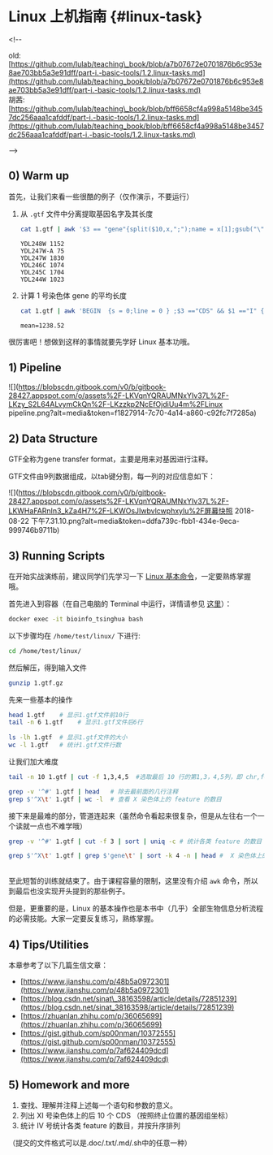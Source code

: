 # Linux 上机指南 {#linux-task}

&lt;!--

old: [https://github.com/lulab/teaching\_book/blob/a7b07672e0701876b6c953e8ae703bb5a3e91dff/part-i.-basic-tools/1.2.linux-tasks.md](https://github.com/lulab/teaching_book/blob/a7b07672e0701876b6c953e8ae703bb5a3e91dff/part-i.-basic-tools/1.2.linux-tasks.md)  
胡茜: [https://github.com/lulab/teaching\_book/blob/bff6658cf4a998a5148be3457dc256aaa1cafddf/part-i.-basic-tools/1.2.linux-tasks.md](https://github.com/lulab/teaching_book/blob/bff6658cf4a998a5148be3457dc256aaa1cafddf/part-i.-basic-tools/1.2.linux-tasks.md)

--&gt;

## 0\) Warm up

首先，让我们来看一些很酷的例子（仅作演示，不要运行）

1. 从 `.gtf` 文件中分离提取基因名字及其长度

   ```bash
   cat 1.gtf | awk '$3 == "gene"{split($10,x,";");name = x[1];gsub("\"", "", name);print name,$5-$4+1}' | head -n 6
   ```

   ```
   YDL248W 1152 
   YDL247W-A 75 
   YDL247W 1830
   YDL246C 1074
   YDL245C 1704
   YDL244W 1023
   ```

2. 计算 1 号染色体 gene 的平均长度

   ```bash
   cat 1.gtf | awk 'BEGIN  {s = 0;line = 0 } ;$3 =="CDS" && $1 =="I" { s += ($5 - $4);line += 1}; END {print "mean=" s/line}'
   ```

   ```
   mean=1238.52
   ```

很厉害吧！想做到这样的事情就要先学好 Linux 基本功哦。

## 1\) Pipeline

![](https://blobscdn.gitbook.com/v0/b/gitbook-28427.appspot.com/o/assets%2F-LKVqnYQRAUMNxYIv37L%2F-LKzy_S2L64ALvymCkQn%2F-LKzzkp2NcEfOjdiUu4m%2FLinux pipeline.png?alt=media&token=f1827914-7c70-4a14-a860-c92fc7f7285a)

## 2\) Data Structure

GTF全称为gene transfer format，主要是用来对基因进行注释。

GTF文件由9列数据组成，以tab键分割，每一列的对应信息如下：

![](https://blobscdn.gitbook.com/v0/b/gitbook-28427.appspot.com/o/assets%2F-LKVqnYQRAUMNxYIv37L%2F-LKWHaFARnIn3_kZa4H7%2F-LKWOsJIwbvlcwphxylu%2F屏幕快照 2018-08-22 下午7.31.10.png?alt=media&token=ddfa739c-fbb1-434e-9eca-999746b9711b)

## 3\) Running Scripts

在开始实战演练前，建议同学们先学习一下 [Linux 基本命令](1.linux-command.md)，一定要熟练掌握哦。

首先进入到容器（在自己电脑的 Terminal 中运行，详情请参见 [这里](https://lulab.gitbooks.io/teaching/getting-started.html#use-container)）：

```bash
docker exec -it bioinfo_tsinghua bash
```

以下步骤均在 `/home/test/linux/` 下进行:

```bash
cd /home/test/linux/
```

然后解压，得到输入文件

```bash
gunzip 1.gtf.gz
```

先来一些基本的操作

```bash
head 1.gtf    # 显示1.gtf文件前10行
tail -n 6 1.gtf    # 显示1.gtf文件后6行
​
ls -lh 1.gtf  # 显示1.gtf文件的大小
wc -l 1.gtf   # 统计1.gtf文件行数
```

让我们加大难度

```bash
tail -n 10 1.gtf | cut -f 1,3,4,5  #选取最后 10 行的第1,3，4,5列，即 chr,feature,start,end。

grep -v '^#' 1.gtf | head   # 除去最前面的几行注释
grep $'^X\t' 1.gtf | wc -l  # 查看 X 染色体上的 feature 的数目
```

接下来是最难的部分，管道连起来（虽然命令看起来很复杂，但是从左往右一个一个读就一点也不难学哦）

```bash
grep -v '^#' 1.gtf | cut -f 3 | sort | uniq -c # 统计各类 feature 的数目

grep $'^X\t' 1.gtf | grep $'gene\t' | sort -k 4 -n | head #  X 染色体上的前 10 个基因（按照起始位置的基因组坐标）
```

​  
至此短暂的训练就结束了。由于课程容量的限制，这里没有介绍 `awk` 命令，所以到最后也没实现开头提到的那些例子。

但是，​更重要的是，Linux 的基本操作也是本书中（几乎）全部生物信息分析流程的必需技能。大家一定要反复练习，熟练掌握。

## 4\) Tips/Utilities

本章参考了以下几篇生信文章：

* [https://www.jianshu.com/p/48b5a0972301](https://www.jianshu.com/p/48b5a0972301)
* [https://blog.csdn.net/sinat\_38163598/article/details/72851239](https://blog.csdn.net/sinat_38163598/article/details/72851239)
* [https://zhuanlan.zhihu.com/p/36065699](https://zhuanlan.zhihu.com/p/36065699)
* [https://gist.github.com/sp00nman/10372555](https://gist.github.com/sp00nman/10372555)
* [https://www.jianshu.com/p/7af624409dcd](https://www.jianshu.com/p/7af624409dcd)

## 5\) Homework and more

1. 查找、理解并注释上述每一个语句和参数的意义。
2. 列出 XI 号染色体上的后 10 个 CDS （按照终止位置的基因组坐标）
3. 统计 IV 号统计各类 feature 的数目，并按升序排列

（提交的文件格式可以是.doc/.txt/.md/.sh中的任意一种）



